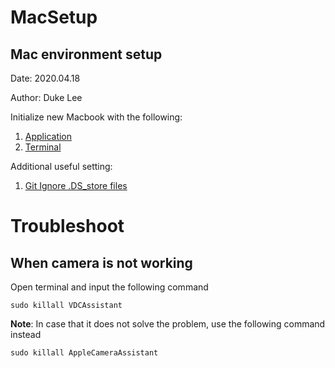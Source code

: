 # MacSetup
## Mac environment setup
Date: 2020.04.18

Author: Duke Lee


Initialize new Macbook with the following:

1. [Application](Application.md)
2. [Terminal](Terminal.md)

Additional useful setting:
1. [Git Ignore .DS_store files](Git_Ignore_.DS_store.md)

# Troubleshoot
## When camera is not working
Open terminal and input the following command
```
sudo killall VDCAssistant
```

**Note**: In case that it does not solve the problem, use the following command instead
```
sudo killall AppleCameraAssistant
```
